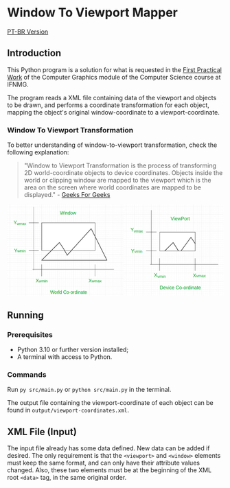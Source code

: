 # Window To Viewport Mapper

[PT-BR Version](./README_pt_BR.md)

## Introduction

This Python program is a solution for what is requested in the [First Practical Work](./docs/TP1.pdf) of the Computer Graphics module of the Computer Science course at IFNMG.

The program reads a XML file containing data of the viewport and objects to be drawn, and performs a coordinate transformation for each object, mapping the object's original window-coordinate to a viewport-coordinate.

### Window To Viewport Transformation

To better understanding of window-to-viewport transformation, check the following explanation:

> "Window to Viewport Transformation is the process of transforming 2D world-coordinate objects to device coordinates. Objects inside the world or clipping window are mapped to the viewport which is the area on the screen where world coordinates are mapped to be displayed." - [Geeks For Geeks](https://www.geeksforgeeks.org/window-to-viewport-transformation-in-computer-graphics-with-implementation/)

<img src="./docs/window_viewport.jpg" alt="Window To Viewport Transformation" style="width: 600px">

## Running

### Prerequisites

- Python 3.10 or further version installed;
- A terminal with access to Python.

### Commands

Run `py src/main.py` or `python src/main.py` in the terminal.

The output file containing the viewport-coordinate of each object can be found in `output/viewport-coordinates.xml`.

## XML File (Input)

The input file already has some data defined. New data can be added if desired. The only requirement is that the `<viewport>` and `<window>` elements must keep the same format, and can only have their attribute values changed. Also, these two elements must be at the beginning of the XML root `<data>` tag, in the same original order.

